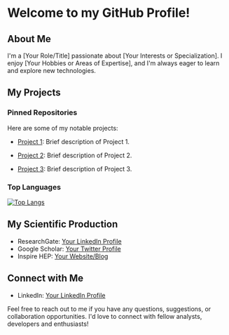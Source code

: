 # Welcome to my GitHub Profile! 

## About Me

I'm a [Your Role/Title] passionate about [Your Interests or Specialization]. I enjoy [Your Hobbies or Areas of Expertise], and I'm always eager to learn and explore new technologies.

## My Projects

### Pinned Repositories

Here are some of my notable projects:

- [Project 1](link-to-project1): Brief description of Project 1.
  
- [Project 2](link-to-project2): Brief description of Project 2.
- [Project 3](link-to-project3): Brief description of Project 3.


### Top Languages

[![Top Langs](https://github-readme-stats.vercel.app/api/top-langs/?username=ekdonald&layout=compact)](https://github.com/anuraghazra/github-readme-stats)

## My Scientific Production

- ResearchGate: [Your LinkedIn Profile](https://www.researchgate.net/profile/Essodjolo-Kpatcha)
- Google Scholar: [Your Twitter Profile](https://scholar.google.com/citations?hl=en&user=6vTtgnEAAAAJ)
- Inspire HEP: [Your Website/Blog](https://inspirehep.net/authors/1919693)


## Connect with Me

- LinkedIn: [Your LinkedIn Profile](https://www.linkedin.com/in/essodjolo-kpatcha/)


Feel free to reach out to me if you have any questions, suggestions, or collaboration opportunities. I'd love to connect with fellow analysts, developers and enthusiasts!
